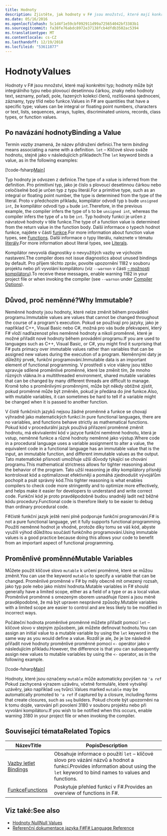 ```yaml
---
title: Hodnoty
description: Zjistěte, jak hodnoty v F# jsou množství, které mají konkrétní typ.
ms.date: 05/16/2016
ms.openlocfilehash: 5c1d4f1e59cbf092911d99a725654042bf3383b1
ms.sourcegitcommit: fa38fe76abdc8972e37138fcb4dfdb3502ac5394
ms.translationtype: MT
ms.contentlocale: cs-CZ
ms.lasthandoff: 12/19/2018
ms.locfileid: "53611877"
---
```

# <a name="values"></a><span data-ttu-id="42a80-103">Hodnoty</span><span class="sxs-lookup"><span data-stu-id="42a80-103">Values</span></span>

<span data-ttu-id="42a80-104">Hodnoty v F# jsou množství, které mají konkrétní typ; hodnoty může být integrálního typu nebo plovoucí desetinnou čárkou, znaky nebo hodnoty text, seznamy, pořadí, pole, řazených kolekcí členů, rozlišovaná sjednocení, záznamy, typy tříd nebo funkce.</span><span class="sxs-lookup"><span data-stu-id="42a80-104">Values in F# are quantities that have a specific type; values can be integral or floating point numbers, characters or text, lists, sequences, arrays, tuples, discriminated unions, records, class types, or function values.</span></span>

## <a name="binding-a-value"></a><span data-ttu-id="42a80-105">Po navázání hodnoty</span><span class="sxs-lookup"><span data-stu-id="42a80-105">Binding a Value</span></span>

<span data-ttu-id="42a80-106">Termín *vazby* znamená, že název přidružení definici.</span><span class="sxs-lookup"><span data-stu-id="42a80-106">The term *binding* means associating a name with a definition.</span></span> <span data-ttu-id="42a80-107">`let` – Klíčové slovo sváže hodnotu, stejně jako v následujících příkladech:</span><span class="sxs-lookup"><span data-stu-id="42a80-107">The `let` keyword binds a value, as in the following examples:</span></span>

[!code-fsharp[Main](../../../../samples/snippets/fsharp/lang-ref-1/snippet601.fs)]

<span data-ttu-id="42a80-108">Typ hodnoty je odvozen z definice.</span><span class="sxs-lookup"><span data-stu-id="42a80-108">The type of a value is inferred from the definition.</span></span> <span data-ttu-id="42a80-109">Pro primitivní typ, jako je číslo s plovoucí desetinnou čárkou nebo celočíselné bod je určen typ z typu literál.</span><span class="sxs-lookup"><span data-stu-id="42a80-109">For a primitive type, such as an integral or floating point number, the type is determined from the type of the literal.</span></span> <span data-ttu-id="42a80-110">Proto v předchozím příkladu, kompilátor odvodí typ `b` bude `unsigned int`, že kompilátor odvodí typ `a` bude `int`.</span><span class="sxs-lookup"><span data-stu-id="42a80-110">Therefore, in the previous example, the compiler infers the type of `b` to be `unsigned int`, whereas the compiler infers the type of `a` to be `int`.</span></span> <span data-ttu-id="42a80-111">Typ hodnoty funkci je určen z návratové hodnoty v těle funkce.</span><span class="sxs-lookup"><span data-stu-id="42a80-111">The type of a function value is determined from the return value in the function body.</span></span> <span data-ttu-id="42a80-112">Další informace o typech hodnot funkce, najdete v části [funkce](../functions/index.md).</span><span class="sxs-lookup"><span data-stu-id="42a80-112">For more information about function value types, see [Functions](../functions/index.md).</span></span> <span data-ttu-id="42a80-113">Další informace o typy literálu, naleznete v tématu [literály](../literals.md).</span><span class="sxs-lookup"><span data-stu-id="42a80-113">For more information about literal types, see [Literals](../literals.md).</span></span>

<span data-ttu-id="42a80-114">Kompilátor nevyvolá diagnostiky o nevyužitých vazby ve výchozím nastavení.</span><span class="sxs-lookup"><span data-stu-id="42a80-114">The compiler does not issue diagnostics about unused bindings by default.</span></span> <span data-ttu-id="42a80-115">Pro příjem těchto zpráv, povolte upozornění 1182 v souboru projektu nebo při vyvolání kompilátoru (viz `--warnon` v části [– možnosti kompilátoru](../compiler-options.md)).</span><span class="sxs-lookup"><span data-stu-id="42a80-115">To receive these messages, enable warning 1182 in your project file or when invoking the compiler (see `--warnon` under [Compiler Options](../compiler-options.md)).</span></span>

## <a name="why-immutable"></a><span data-ttu-id="42a80-116">Důvod, proč neměnné?</span><span class="sxs-lookup"><span data-stu-id="42a80-116">Why Immutable?</span></span>

<span data-ttu-id="42a80-117">Neměnné hodnoty jsou hodnoty, které nelze změnit během provádění programu.</span><span class="sxs-lookup"><span data-stu-id="42a80-117">Immutable values are values that cannot be changed throughout the course of a program's execution.</span></span> <span data-ttu-id="42a80-118">Pokud se používají pro jazyky, jako je například C++, Visual Basic nebo C#, možná pro vás bude překvapení, který F# vloží nadřazenost přes neměnné hodnoty a nikoli proměnné, které je možné přiřadit nové hodnoty během provádění programu.</span><span class="sxs-lookup"><span data-stu-id="42a80-118">If you are used to languages such as C++, Visual Basic, or C#, you might find it surprising that F# puts primacy over immutable values rather than variables that can be assigned new values during the execution of a program.</span></span> <span data-ttu-id="42a80-119">Neměnnými daty je důležitý prvek, funkční programování.</span><span class="sxs-lookup"><span data-stu-id="42a80-119">Immutable data is an important element of functional programming.</span></span> <span data-ttu-id="42a80-120">V prostředí s více vlákny jsou těžko spravuje sdílené proměnlivé proměnné, které lze změnit tím, že mnoho různých vlákna.</span><span class="sxs-lookup"><span data-stu-id="42a80-120">In a multithreaded environment, shared mutable variables that can be changed by many different threads are difficult to manage.</span></span> <span data-ttu-id="42a80-121">Kromě toho s proměnlivými proměnnými, může být někdy obtížné zjistit, pokud proměnné může být změněn, pokud je předána do jiné funkce.</span><span class="sxs-lookup"><span data-stu-id="42a80-121">Also, with mutable variables, it can sometimes be hard to tell if a variable might be changed when it is passed to another function.</span></span>

<span data-ttu-id="42a80-122">V čistě funkčních jazyků nejsou žádné proměnné a funkce se chovají výhradně jako matematických funkcí.</span><span class="sxs-lookup"><span data-stu-id="42a80-122">In pure functional languages, there are no variables, and functions behave strictly as mathematical functions.</span></span> <span data-ttu-id="42a80-123">Pokud kód v procedurální jazyk používá přiřazení proměnné změnit hodnotu, má ekvivalentní kód v jazyce funkční neměnné hodnotu, která je vstup, neměnné funkce a různé hodnoty neměnné jako výstup.</span><span class="sxs-lookup"><span data-stu-id="42a80-123">Where code in a procedural language uses a variable assignment to alter a value, the equivalent code in a functional language has an immutable value that is the input, an immutable function, and different immutable values as the output.</span></span> <span data-ttu-id="42a80-124">Tato matematické přísnosti umožňuje užší důvody týkající se chování programu.</span><span class="sxs-lookup"><span data-stu-id="42a80-124">This mathematical strictness allows for tighter reasoning about the behavior of the program.</span></span> <span data-ttu-id="42a80-125">Tato užší reasoning je díky kompilátory přísněji kontrolovat kód a optimalizovat efektivněji a pomáhá zjednodušit vývojářům pochopit a psát správný kód.</span><span class="sxs-lookup"><span data-stu-id="42a80-125">This tighter reasoning is what enables compilers to check code more stringently and to optimize more effectively, and helps make it easier for developers to understand and write correct code.</span></span> <span data-ttu-id="42a80-126">Funkční kód je proto pravděpodobně budou snadněji ladit než běžné kódu procedury.</span><span class="sxs-lookup"><span data-stu-id="42a80-126">Functional code is therefore likely to be easier to debug than ordinary procedural code.</span></span>

<span data-ttu-id="42a80-127">F#čistě funkční jazyk ještě není plně podporuje funkční programování.</span><span class="sxs-lookup"><span data-stu-id="42a80-127">F# is not a pure functional language, yet it fully supports functional programming.</span></span> <span data-ttu-id="42a80-128">Použití neměnné hodnot je vhodné, protože díky tomu se váš kód, abyste využili výhod důležitou součástí funkčního programování.</span><span class="sxs-lookup"><span data-stu-id="42a80-128">Using immutable values is a good practice because doing this allows your code to benefit from an important aspect of functional programming.</span></span>

## <a name="mutable-variables"></a><span data-ttu-id="42a80-129">Proměnlivé proměnné</span><span class="sxs-lookup"><span data-stu-id="42a80-129">Mutable Variables</span></span>

<span data-ttu-id="42a80-130">Můžete použít klíčové slovo `mutable` k určení proměnné, které se můžou změnit.</span><span class="sxs-lookup"><span data-stu-id="42a80-130">You can use the keyword `mutable` to specify a variable that can be changed.</span></span> <span data-ttu-id="42a80-131">Proměnlivé proměnné v F# by měly obecně mít omezený rozsah, jako typ pole nebo jako místní hodnota.</span><span class="sxs-lookup"><span data-stu-id="42a80-131">Mutable variables in F# should generally have a limited scope, either as a field of a type or as a local value.</span></span> <span data-ttu-id="42a80-132">Proměnlivé proměnné s omezeným oborem usnadňuje řízení a jsou méně pravděpodobné, že má být upraven nesprávné způsoby.</span><span class="sxs-lookup"><span data-stu-id="42a80-132">Mutable variables with a limited scope are easier to control and are less likely to be modified in incorrect ways.</span></span>

<span data-ttu-id="42a80-133">Počáteční hodnota proměnlivé proměnné můžete přiřadit pomocí `let` – klíčové slovo v stejným způsobem, jak můžete definovat hodnotu.</span><span class="sxs-lookup"><span data-stu-id="42a80-133">You can assign an initial value to a mutable variable by using the `let` keyword in the same way as you would define a value.</span></span> <span data-ttu-id="42a80-134">Rozdíl je ale, že je lze následně přiřadit nové hodnoty proměnlivé proměnné pomocí `<-` operátor jako v následujícím příkladu.</span><span class="sxs-lookup"><span data-stu-id="42a80-134">However, the difference is that you can subsequently assign new values to mutable variables by using the `<-` operator, as in the following example.</span></span>

[!code-fsharp[Main](../../../../samples/snippets/fsharp/lang-ref-1/snippet602.fs)]

<span data-ttu-id="42a80-135">Hodnoty, které jsou označeny `mutable` může automaticky povýšen na `'a ref` Pokud zachycená výrazem uzávěru, včetně formuláře, které vytvářejí uzávěry, jako například `seq` tvůrci.</span><span class="sxs-lookup"><span data-stu-id="42a80-135">Values marked `mutable` may be automatically promoted to `'a ref` if captured by a closure, including forms that create closures, such as `seq` builders.</span></span> <span data-ttu-id="42a80-136">Pokud chcete být upozorněni na k tomu dojde, varování při povolení 3180 v souboru projektu nebo při vyvolání kompilátoru.</span><span class="sxs-lookup"><span data-stu-id="42a80-136">If you wish to be notified when this occurs, enable warning 3180 in your project file or when invoking the compiler.</span></span>

## <a name="related-topics"></a><span data-ttu-id="42a80-137">Související témata</span><span class="sxs-lookup"><span data-stu-id="42a80-137">Related Topics</span></span>

|<span data-ttu-id="42a80-138">Název</span><span class="sxs-lookup"><span data-stu-id="42a80-138">Title</span></span>|<span data-ttu-id="42a80-139">Popis</span><span class="sxs-lookup"><span data-stu-id="42a80-139">Description</span></span>|
|-----|-----------|
|[<span data-ttu-id="42a80-140">Vazby let</span><span class="sxs-lookup"><span data-stu-id="42a80-140">let Bindings</span></span>](../functions/let-bindings.md)|<span data-ttu-id="42a80-141">Obsahuje informace o použití `let` – klíčové slovo pro vázání názvů a hodnot a funkcí.</span><span class="sxs-lookup"><span data-stu-id="42a80-141">Provides information about using the `let` keyword to bind names to values and functions.</span></span>|
|[<span data-ttu-id="42a80-142">Funkce</span><span class="sxs-lookup"><span data-stu-id="42a80-142">Functions</span></span>](../functions/index.md)|<span data-ttu-id="42a80-143">Poskytuje přehled funkcí v F#.</span><span class="sxs-lookup"><span data-stu-id="42a80-143">Provides an overview of functions in F#.</span></span>|

## <a name="see-also"></a><span data-ttu-id="42a80-144">Viz také:</span><span class="sxs-lookup"><span data-stu-id="42a80-144">See also</span></span>

- [<span data-ttu-id="42a80-145">Hodnoty Null</span><span class="sxs-lookup"><span data-stu-id="42a80-145">Null Values</span></span>](null-Values.md)
- [<span data-ttu-id="42a80-146">Referenční dokumentace jazyka F#</span><span class="sxs-lookup"><span data-stu-id="42a80-146">F# Language Reference</span></span>](../index.md)